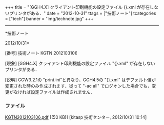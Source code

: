 ﻿+++
title = "[GGH4.X] クライアント印刷機能の設定ファイル {}.xml が存在しないプリンタがある．"
date = "2012-10-31"
ttags = ["技術ノート"]
tcategories = ["tech"]
banner = "img/technote.jpg"
+++

-----------------------------------------------------------------------------------------------------------------------------

*技術ノート

2012/10/31*


[番号]
技術ノート KGTN 2012103106

[現象]
[GGH4.X] クライアント印刷機能の設定ファイル
"<ClientName>{<ClientID>}<PrinterName>.xml"
が存在しないプリンタがある．

[説明]
GGW3.2.1の "print.ini"と異なり，GGH4.5の
"<ClientName>{<ClientID>}<PrinterName>.xml"
はデフォルト値が変更された時のみ作成されます．従って "-ac all"
でログオンした場合でも，変更がなければ設定ファイルは作成されません．


### ファイル





[KGTN2012103106.pdf](http://techreport.kitasp.net/attachments/download/1070/KGTN2012103106.pdf)
 [(50 KB)] [kitasp 技術センター, 2012/10/31
10:14]
